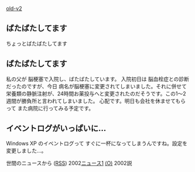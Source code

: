 [old-v2](ig020110-orig.html)

## ばたばたしてます

ちょっとばたばたしてます






## ばたばたしてます


私の父が 脳梗塞で入院し、ばたばたしています。
入院初日は 脳血栓症との診断だったのですが、今日 病名が脳梗塞に変更されてしまいました。それに併せて
栄養類の静脈注射が、24時間お薬投与へと変更されたのだそうです。この1～2週間が勝負所と言われてしまいました。
心配です。明日も会社を休ませてもらって また病院に行ってみる予定です。

## イベントログがいっぱいに…


Windows XP のイベントログって すぐに一杯になってしまうんですね。設定を変更しました…。



世間のニュースから ([RSS](ig020110-news.xml)) 2002[ニュース1](URI1) [(O)](URI1) 2002説